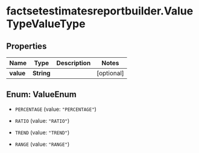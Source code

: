 # factsetestimatesreportbuilder.ValueTypeValueType

## Properties

Name | Type | Description | Notes
------------ | ------------- | ------------- | -------------
**value** | **String** |  | [optional] 



## Enum: ValueEnum


* `PERCENTAGE` (value: `"PERCENTAGE"`)

* `RATIO` (value: `"RATIO"`)

* `TREND` (value: `"TREND"`)

* `RANGE` (value: `"RANGE"`)




